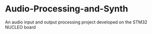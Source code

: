 # Audio-Processing-and-Synth
An audio input and output processing project developed on the STM32 NUCLEO board
